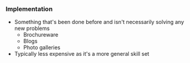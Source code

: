 ###  Implementation

* Something that's been done before and isn't necessarily solving any new problems <!-- .element: class="fragment" -->
	* Brochureware
	* Blogs
	* Photo galleries
* Typically less expensive as it's a more general skill set <!-- .element: class="fragment" -->
